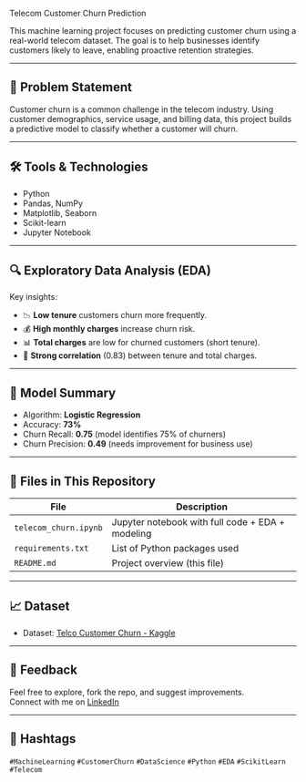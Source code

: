 Telecom Customer Churn Prediction

This machine learning project focuses on predicting customer churn using a real-world telecom dataset. The goal is to help businesses identify customers likely to leave, enabling proactive retention strategies.

---

## 📌 Problem Statement

Customer churn is a common challenge in the telecom industry. Using customer demographics, service usage, and billing data, this project builds a predictive model to classify whether a customer will churn.

---

## 🛠️ Tools & Technologies

- Python  
- Pandas, NumPy  
- Matplotlib, Seaborn  
- Scikit-learn  
- Jupyter Notebook  

---

## 🔍 Exploratory Data Analysis (EDA)

Key insights:
- 📉 **Low tenure** customers churn more frequently.
- 💰 **High monthly charges** increase churn risk.
- 📊 **Total charges** are low for churned customers (short tenure).
- 🔗 **Strong correlation** (0.83) between tenure and total charges.

---

## 🧠 Model Summary

- Algorithm: **Logistic Regression**
- Accuracy: **73%**
- Churn Recall: **0.75** (model identifies 75% of churners)
- Churn Precision: **0.49** (needs improvement for business use)

---

## 📂 Files in This Repository

| File                    | Description                           |
|-------------------------|---------------------------------------|
| `telecom_churn.ipynb`   | Jupyter notebook with full code + EDA + modeling |
| `requirements.txt`      | List of Python packages used          |
| `README.md`             | Project overview (this file)          |

---

## 📈 Dataset

- Dataset: [Telco Customer Churn - Kaggle](https://www.kaggle.com/datasets/blastchar/telco-customer-churn)

---

## 💬 Feedback

Feel free to explore, fork the repo, and suggest improvements.  
Connect with me on [LinkedIn](https://www.linkedin.com/in/sai-madhavi-latha-maddali-ab442a228/)

---

## 🔖 Hashtags

`#MachineLearning` `#CustomerChurn` `#DataScience` `#Python` `#EDA` `#ScikitLearn` `#Telecom`
